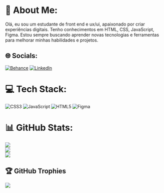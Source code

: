 # 💫 About Me:
Olá, eu sou um estudante de front end e ux/ui, apaixonado por criar experiências digitais. Tenho conhecimentos em HTML, CSS, JavaScript, Figma. Estou sempre buscando aprender novas tecnologias e ferramentas para melhorar minhas habilidades e projetos.


## 🌐 Socials:
[![Behance](https://img.shields.io/badge/Behance-1769ff?logo=behance&logoColor=white)](https://behance.net/jeancorreia) [![LinkedIn](https://img.shields.io/badge/LinkedIn-%230077B5.svg?logo=linkedin&logoColor=white)](https://linkedin.com/in/jean-correia-macedo-a7205115a) 

# 💻 Tech Stack:
![CSS3](https://img.shields.io/badge/css3-%231572B6.svg?style=for-the-badge&logo=css3&logoColor=white) ![JavaScript](https://img.shields.io/badge/javascript-%23323330.svg?style=for-the-badge&logo=javascript&logoColor=%23F7DF1E) ![HTML5](https://img.shields.io/badge/html5-%23E34F26.svg?style=for-the-badge&logo=html5&logoColor=white) ![Figma](https://img.shields.io/badge/figma-%23F24E1E.svg?style=for-the-badge&logo=figma&logoColor=white)
# 📊 GitHub Stats:
![](https://github-readme-stats.vercel.app/api?username=jeancorreia244&theme=dark&hide_border=false&include_all_commits=true&count_private=true)<br/>
![](https://github-readme-streak-stats.herokuapp.com/?user=jeancorreia244&theme=dark&hide_border=false)<br/>
![](https://github-readme-stats.vercel.app/api/top-langs/?username=jeancorreia244&theme=dark&hide_border=false&include_all_commits=true&count_private=true&layout=compact)

## 🏆 GitHub Trophies
![](https://github-profile-trophy.vercel.app/?username=jeancorreia244&theme=gruvbox&no-frame=true&no-bg=false&margin-w=4)

<!-- Proudly created with GPRM ( https://gprm.itsvg.in ) -->